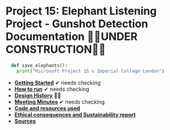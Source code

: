 # Project 15: Elephant Listening Project - Gunshot Detection Documentation 👷‍♂️UNDER CONSTRUCTION👷‍♀️

```python
  def save_elephants():
    print("Microsoft Project 15 x Imperial College London")
```

* [__Getting Started__](gettingstarted.md) ✔ needs checking
* [__How to run__](howtorun.md) ✔ needs checking
* [__Design History__](designhistory.md) 👷‍♂️
* [__Meeting Minutes__](meetingminutes.md) ✔ needs checking
* [__Code and resources used__](coderesources.md)
* [__Ethical consequences and Sustainability report__](ethicalsustainability.md)
* [__Sources__](sources.md)
